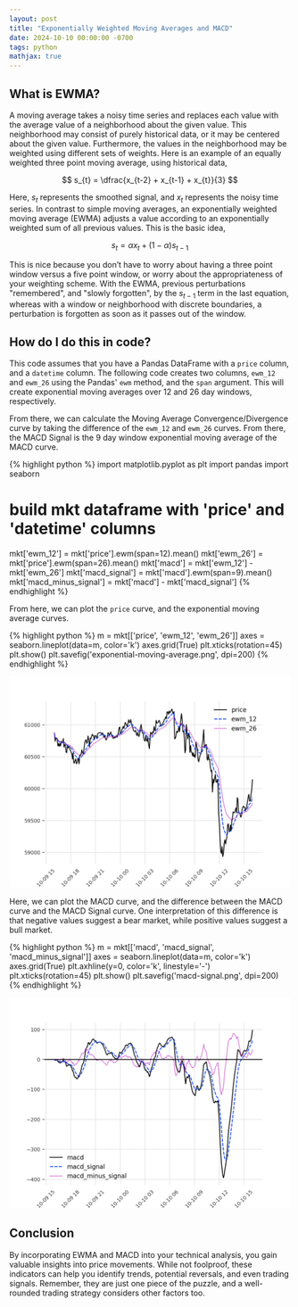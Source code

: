 ```yaml
---
layout: post
title: "Exponentially Weighted Moving Averages and MACD"
date: 2024-10-10 00:00:00 -0700
tags: python
mathjax: true
---
```


## What is EWMA?

A moving average takes a noisy time series and replaces each value with the
average value of a neighborhood about the given value. This neighborhood may
consist of purely historical data, or it may be centered about the given value.
Furthermore, the values in the neighborhood may be weighted using different sets
of weights. Here is an example of an equally weighted three point moving
average, using historical data,

$$ s_{t} = \dfrac{x_{t-2} + x_{t-1} + x_{t}}{3} $$


Here, $s_{t}$ represents the smoothed signal, and $x_{t}$ represents the noisy
time series. In contrast to simple moving averages, an exponentially weighted
moving average (EWMA) adjusts a value according to an exponentially weighted
sum of all previous values. This is the basic idea,

$$ s_{t} = \alpha x_{t} + (1 - \alpha) s_{t-1} $$


This is nice because you don’t have to worry about having a three point window
versus a five point window, or worry about the appropriateness of your
weighting scheme. With the EWMA, previous perturbations "remembered", and
"slowly forgotten", by the $s_{t-1}$ term in the last equation, whereas with a
window or neighborhood with discrete boundaries, a perturbation is forgotten as
soon as it passes out of the window.

## How do I do this in code?

This code assumes that you have a Pandas DataFrame with a `price` column, and
a `datetime` column. The following code creates two columns, `ewm_12` and
`ewm_26` using the Pandas' `ewm` method, and the `span` argument. This will
create exponential moving averages over 12 and 26 day windows, respectively.

From there, we can calculate the Moving Average Convergence/Divergence curve by
taking the difference of the `ewm_12` and `ewm_26` curves. From there, the MACD
Signal is the 9 day window exponential moving average of the MACD curve.

{% highlight python %}
import matplotlib.pyplot as plt
import pandas
import seaborn

# build mkt dataframe with 'price' and 'datetime' columns

mkt['ewm_12'] = mkt['price'].ewm(span=12).mean()
mkt['ewm_26'] = mkt['price'].ewm(span=26).mean()
mkt['macd'] = mkt['ewm_12'] - mkt['ewm_26']
mkt['macd_signal'] = mkt['macd'].ewm(span=9).mean()
mkt['macd_minus_signal'] = mkt['macd'] - mkt['macd_signal']
{% endhighlight %}

From here, we can plot the `price` curve, and the exponential moving average
curves.

{% highlight python %}
m = mkt[['price', 'ewm_12', 'ewm_26']]
axes = seaborn.lineplot(data=m, color='k')
axes.grid(True)
plt.xticks(rotation=45)
plt.show()
plt.savefig('exponential-moving-average.png', dpi=200)
{% endhighlight %}

![Exponential Moving Averages](/assets/images/exponential-moving-average.png)

Here, we can plot the MACD curve, and the difference between the MACD curve and
the MACD Signal curve. One interpretation of this difference is that negative
values suggest a bear market, while positive values suggest a bull market. 

{% highlight python %}
m = mkt[['macd', 'macd_signal', 'macd_minus_signal']]
axes = seaborn.lineplot(data=m, color='k')
axes.grid(True)
plt.axhline(y=0, color='k', linestyle='-')
plt.xticks(rotation=45)
plt.show()
plt.savefig('macd-signal.png', dpi=200)
{% endhighlight %}

![MACD and MACD Signal](/assets/images/macd-signal.png)

## Conclusion

By incorporating EWMA and MACD into your technical analysis, you gain valuable
insights into price movements. While not foolproof, these indicators can help
you identify trends, potential reversals, and even trading signals. Remember,
they are just one piece of the puzzle, and a well-rounded trading strategy
considers other factors too. 